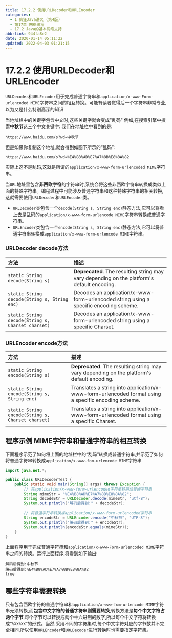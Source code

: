 ```yaml
---
title: 17.2.2 使用URLDecoder和URLEncoder
categories: 
  - 1 疯狂Java讲义 (第4版)
  - 第17章 网络编程
  - 17.2 Java的基本网络支持
abbrlink: 944fa8e2
date: 2020-01-14 05:11:22
updated: 2022-04-03 01:21:15
---
```

# 17.2.2 使用URLDecoder和URLEncoder
`URLDecoder`和`URLEncoder`用于完成普通字符串和`application/x-www-Form-urlencoded MIME`字符串之间的相互转换。可能有读者觉得后一个字符串非常专业,以为又是什么特别高深的知识

当地址栏中的关键字包含中文时,这些关键字就会变成"乱码"
例如,在搜索引擎中搜索**中秋节**这三个中文关键字:
我们在地址栏中看到的是:
```
https://www.baidu.com/s?wd=中秋节
```
但是如果你复制这个地址,就会得到如图下所示的“乱码”:
```
https://www.baidu.com/s?wd=%E4%B8%AD%E7%A7%8B%E8%8A%82
```
实际上这不是乱码,这就是所谓的`application/x-www-form-urlencoded MIME`字符串。

当`URL`地址里包含**非西欧字符**的字符串时,系统会将这些非西欧字符串转换成类似上面的特殊字符串。编程过程中可能涉及普通字符串和这种特殊字符串的相关转换,这就需要使用`URLDecoder`和`URLEncoder`类。

- `URLDecoder`类包含一个`decode(String s, String enc)`静态方法,它可以将看上去是乱码的`application/x-www-form-urlencode MIME`字符串转换成普通字符串。
- `URLEncoder`类包含一个`encode(String s, String enc)`静态方法,它可以将普通字符串转换成`application/x-www-form-urlencode MIME`字符串。

### URLDecoder decode方法

|方法|描述|
|:--|:--|
|`static String decode(String s)`|**Deprecated**. The resulting string may vary depending on the platform's default encoding.|
|`static String decode(String s, String enc)`|Decodes an application/x-www-form-urlencoded string using a specific encoding scheme.|
|`static String decode(String s, Charset charset)`|Decodes an application/x-www-form-urlencoded string using a specific Charset.|

### URLEncoder encode方法

|方法|描述|
|:--|:--|
|`static String encode(String s)`|**Deprecated**. The resulting string may vary depending on the platform's default encoding.|
|`static String encode(String s, String enc)`|Translates a string into application/x-www-form-urlencoded format using a specific encoding scheme.|
|`static String encode(String s, Charset charset)`|Translates a string into application/x-www-form-urlencoded format using a specific Charset.|

## 程序示例 MIME字符串和普通字符串的相互转换
下面程序示范了如何将上面的地址栏中的“乱码”转换成普通字符串,并示范了如何将普通字符串转换成`application/x-www-fom-urlencode MIME`字符串
```java
import java.net.*;

public class URLDecoderTest {
    public static void main(String[] args) throws Exception {
        // 将application/x-www-form-urlencoded字符串转换成普通字符串
        String mimeStr = "%E4%B8%AD%E7%A7%8B%E8%8A%82";
        String decodeStr = URLDecoder.decode(mimeStr, "utf-8");
        System.out.println("解码后得到:" + decodeStr);
        
        // 将普通字符串转换成application/x-www-form-urlencoded字符串
        String encodeStr = URLEncoder.encode("中秋节", "UTF-8");
        System.out.println("编码后得到:" + encodeStr);
        System.out.println(encodeStr.equals(mimeStr));
    }
}
```
上面程序用于完成普通字符串和`application/x-www-Form-urlencoded MIME`字符串之间的转换。运行上面程序,将看到如下输出:
```
解码后得到:中秋节
编码后得到:%E4%B8%AD%E7%A7%8B%E8%8A%82
true
```
## 哪些字符串需要转换
只有包含西欧字符的普通字符串和`application/x-www-fom-urlencode MIME`字符串无须转换,而**包含中文字符的普通字符串则需要转换**,转换方法是**每个中文字符占两个字节**,每个字节可以转换成两个十六进制的数字,所以每个中文字符将转换成“`%XX%XX`”的形式。当然,采用不同的字符集时,毎个中文字符对应的字节数并不完全相同,所以使用`URLEncoder`和`URLDecoder`进行转换时也需要指定字符集。

